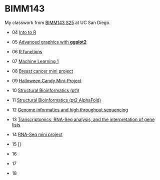 # BIMM143
My classwork from [BIMM143 S25](https://bioboot.github.io/bimm143_S25/) at UC San Diego.

- 04 [Into to R](https://github.com/jeeny119/bimm143_github/blob/main/Class04/Class04.md) 

- 05 [Advanced graphics with **ggplot2**](https://github.com/jeeny119/bimm143_github/blob/main/Class05/class05.md)

- 06 [R functions](https://github.com/jeeny119/bimm143_github/blob/main/Class06/Class06.md)

- 07 [Machine Learning 1](https://github.com/jeeny119/bimm143_github/blob/main/Class07/Class7.md)

- 08 [Breast cancer mini project](https://github.com/jeeny119/bimm143_github/blob/main/Class08/Class8.md)

- 09 [Halloween Candy Mini-Project]()

- 10 [Structural Bioinformatics (pt1)]()

- 11 [Structural Bioinformatics (pt2 AlphaFold)]()

- 12 [Genome informatics and high throughput sequencing]()

- 13 [Transcriptomics, RNA-Seq analysis, and the interpretation of gene lists]()

- 14 [RNA-Seq mini project]()

- 15 []

- 16

- 17

- 18







